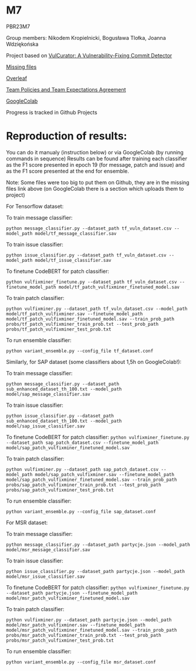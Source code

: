 # M7
PBR23M7

Group members: Nikodem Kropielnicki, Bogusława Tlołka, Joanna Wdziękońska

Project based on [VulCurator: A Vulnerability-Fixing Commit Detector](https://www.researchgate.net/publication/365271012_VulCurator_a_vulnerability-fixing_commit_detector)

[Missing files](https://drive.google.com/drive/folders/18usdkhUGGeJv-KajKBC3FLotrVKzw8oX?usp=sharing)

[Overleaf](https://www.overleaf.com/project/6401cbc79c98f06ccca972de)

[Team Policies and Team Expectations Agreement](https://docs.google.com/document/d/1NiMzeDmkhrVOwA-ww2HNvBGpNvi6pWlYKUMZcJOjwcc/edit?fbclid=IwAR0SU23NwHS6iq3GWpPhtfsw6Alw2vJIvw-Ev0GwSviptOUNEaUJNSfjK6I)

[GoogleColab](https://colab.research.google.com/drive/1SSc8f71Jw0YD4oJljd2FW_IhlAOl8eme?usp=sharing)

Progress is tracked in Github Projects

# Reproduction of results:

You can do it manualy (instruction below) or via GoogleColab (by running commands in sequence)
Results can be found after training each classifier as the F1 score presented in epoch 19 (for message, patch and issue) and as the F1 score presented at the end for ensemble.

Note: Some files were too big to put them on Github, they are in the missing files link above (on GoogleColab there is a section which uploads them to project)

For Tensorflow dataset:

To train message classifier: 

`python message_classifier.py --dataset_path tf_vuln_dataset.csv --model_path model/tf_message_classifier.sav`

To train issue classifier:

`python issue_classifier.py --dataset_path tf_vuln_dataset.csv --model_path model/tf_issue_classifier.sav`

To finetune CodeBERT for patch classifier: 

`python vulfixminer_finetune.py --dataset_path tf_vuln_dataset.csv --finetune_model_path model/tf_patch_vulfixminer_finetuned_model.sav`

To train patch classifier: 

`python vulfixminer.py --dataset_path tf_vuln_dataset.csv --model_path model/tf_patch_vulfixminer.sav --finetune_model_path model/tf_patch_vulfixminer_finetuned_model.sav --train_prob_path probs/tf_patch_vulfixminer_train_prob.txt --test_prob_path probs/tf_patch_vulfixminer_test_prob.txt`

To run ensemble classifier: 

`python variant_ensemble.py --config_file tf_dataset.conf`

Similarly, for SAP dataset (some classifiers about 1,5h on GoogleColab!):

To train message classifier: 

`python message_classifier.py --dataset_path sub_enhanced_dataset_th_100.txt --model_path model/sap_message_classifier.sav`

To train issue classifier: 

`python issue_classifier.py --dataset_path sub_enhanced_dataset_th_100.txt --model_path model/sap_issue_classifier.sav`

To finetune CodeBERT for patch classifier: 
`python vulfixminer_finetune.py --dataset_path sap_patch_dataset.csv --finetune_model_path model/sap_patch_vulfixminer_finetuned_model.sav`

To train patch classifier: 

`python vulfixminer.py --dataset_path sap_patch_dataset.csv --model_path model/sap_patch_vulfixminer.sav --finetune_model_path model/sap_patch_vulfixminer_finetuned_model.sav --train_prob_path probs/sap_patch_vulfixminer_train_prob.txt --test_prob_path probs/sap_patch_vulfixminer_test_prob.txt`

To run ensemble classifier: 

`python variant_ensemble.py --config_file sap_dataset.conf`

For MSR dataset:

To train message classifier: 

`python message_classifier.py --dataset_path partycje.json --model_path model/msr_message_classifier.sav`

To train issue classifier: 

`python issue_classifier.py --dataset_path partycje.json --model_path model/msr_issue_classifier.sav`

To finetune CodeBERT for patch classifier: 
`python vulfixminer_finetune.py --dataset_path partycje.json --finetune_model_path model/msr_patch_vulfixminer_finetuned_model.sav`

To train patch classifier: 

`python vulfixminer.py --dataset_path partycje.json --model_path model/msr_patch_vulfixminer.sav --finetune_model_path model/msr_patch_vulfixminer_finetuned_model.sav --train_prob_path probs/msr_patch_vulfixminer_train_prob.txt --test_prob_path probs/msr_patch_vulfixminer_test_prob.txt`

To run ensemble classifier: 

`python variant_ensemble.py --config_file msr_dataset.conf`
